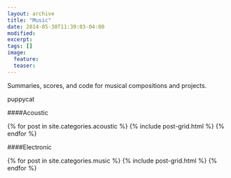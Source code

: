 ```yaml
---
layout: archive
title: "Music"
date: 2014-05-30T11:39:03-04:00
modified:
excerpt: 
tags: []
image:
  feature:
  teaser:
---
```


Summaries, scores, and code for musical compositions and projects.

puppycat

####Acoustic
<div class="tiles">
{% for post in site.categories.acoustic %}
  {% include post-grid.html %}
{% endfor %}
</div><!-- /.tiles --><P>

####Electronic
<div class="tiles">
{% for post in site.categories.music %}
  {% include post-grid.html %}
{% endfor %}
</div><!-- /.tiles -->
